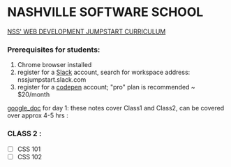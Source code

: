 # NASHVILLE SOFTWARE SCHOOL

[NSS' WEB DEVELOPMENT JUMPSTART CURRICULUM](https://bb4cc51ae6ce4c0c92c888444854dd4c.codepen.website/)

### Prerequisites for students:
1. Chrome browser installed
1. register for a [Slack](https://slack.com/) account, search for workspace address:  nssjumpstart.slack.com
1. register for a [codepen](www.codepen.io) account; "pro" plan is recommended ~ $20/month

[google_doc](https://docs.google.com/presentation/d/1o7Dm4JWRSDLV-EpCkuxY1S3vfdwHwEZ_gfviVkfST40/edit#slide=id.g3ebffc7b5f_2_50) for day 1:  these notes cover Class1 and Class2, can be covered over approx 4-5 hrs :



### CLASS 2 :
- [ ] CSS 101
- [ ] CSS 102
